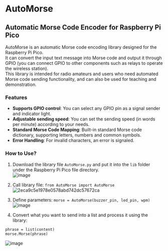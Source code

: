 # AutoMorse  
## Automatic Morse Code Encoder for Raspberry Pi Pico  

AutoMorse is an automatic Morse code encoding library designed for the Raspberry Pi Pico.  
It can convert the input text message into Morse code and output it through GPIO (you can connect GPIO to other components such as relays to operate the wireless station).  
This library is intended for radio amateurs and users who need automated Morse code sending functionality, and can also be used for teaching and demonstration.

### Features
- **Supports GPIO control**: You can select any GPIO pin as a signal sender and indicator light.
- **Adjustable sending speed**: You can set the sending speed (in words per minute) according to your needs.
- **Standard Morse Code Mapping**: Built-in standard Morse code dictionary, supporting letters, numbers and common symbols.
- **Error Handling**: For invalid characters, an error is signaled.

### How to Use?
1. Download the library file `AutoMorse.py` and put it into the `lib` folder under the Raspberry Pi Pico file directory.  
![image](https://github.com/HKEMS-STMO/Fully-automatic-Morse-coder/assets/118874898/7e8f5df4-7fd6-4f81-bc99-640456c506d8)

2. Call library file: `from AutoMorse import AutoMorse`  
![2eca9c5e1978e0578abd742dc57672ca](https://github.com/HKEMS-STMO/Fully-automatic-Morse-coder/assets/118874898/16f9ce9e-f4e0-4f3c-928e-2440792cc70e)

3. Define parameters: `morse = AutoMorse(buzzer_pin, led_pin, wpm)`  
![image](https://github.com/HKEMS-STMO/Fully-automatic-Morse-coder/assets/118874898/99fde3f8-71eb-467b-ba3f-42141b9199c5)

4. Convert what you want to send into a list and process it using the library:
```MicroPython
phrase = list(content) 
morse.Morse(phrase)
```  
![image](https://github.com/HKEMS-STMO/Fully-automatic-Morse-coder/assets/118874898/5f82e961-a204-45eb-82ca-61073a220618)

